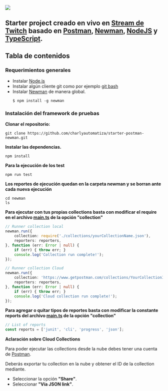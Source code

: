 <a href="https://www.postman.com/"><img src="https://assets.getpostman.com/common-share/postman-logo-horizontal-320x132.png" /></a><br />

## Starter project creado en vivo en [Stream de Twitch](https://www.twitch.tv/charlyautomatiza) basado en [Postman](https://www.postman.com/), [Newman](https://www.npmjs.com/package/newman), [NodeJS](https://nodejs.org/es/) y [TypeScript](https://www.typescriptlang.org/).

## Tabla de contenidos

### Requerimientos generales

- Instalar [Node.js](https://nodejs.org/es/download/)
- Instalar algún cliente git como por ejemplo [git bash](https://git-scm.com/downloads)
- Instalar [Newman](https://www.npmjs.com/package/newman) de manera global.
    ```console
    $ npm install -g newman
    ```

### Instalación del framework de pruebas

**Clonar el repositorio:**

    git clone https://github.com/charlyautomatiza/starter-postman-newman.git

**Instalar las dependencias.**

    npm install

**Para la ejecución de los test**

    npm run test

**Los reportes de ejecución quedan en la carpeta newman y se borran ante cada nueva ejecución**

    cd newman
    ls

**Para ejecutar con tus propias collections basta con modificar el require en el archivo [main.ts](./src/main.ts) de la opción "collection"**

```Typescript
// Runner collection local
newman.run({
    collection: require('./collections/yourCollectionName.json'),
    reporters: reporters,
}, function (err: Error | null) {
    if (err) { throw err; }
    console.log('Collection run complete!');
});
```

```Typescript
// Runner collection Cloud
newman.run({
    collection: 'https://www.getpostman.com/collections/YourCollectionID',
    reporters: reporters,
}, function (err: Error | null) {
    if (err) { throw err; }
    console.log('Cloud collection run complete!');
});
```

**Para agregar o quitar tipos de reportes basta con modificar la constante reports del archivo [main.ts](./src/main.ts) de la opción "collection"**

```Typescript
// List of reports
const reports = ['junit', 'cli', 'progress', 'json'];
```

**Aclaración sobre Cloud Collections**

Para poder ejecutar las collections desde la nube debes tener una cuenta de [Postman](https://www.postman.com/).

Deberás exportar tu collection en la nube y obtener el ID de la collection mediante.

* Seleccionar la opción **"Share"**.
* Seleccionar **"Vía JSON link"**.

